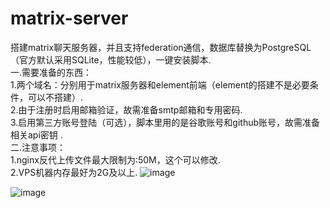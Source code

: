 # matrix-server
搭建matrix聊天服务器，并且支持federation通信，数据库替换为PostgreSQL（官方默认采用SQLite，性能较低），一键安装脚本.                                                                             
一.需要准备的东西：                                                                                                                             
1.两个域名：分别用于matrix服务器和element前端（element的搭建不是必要条件，可以不搭建）.                                                                                                   
2.由于注册时启用邮箱验证，故需准备smtp邮箱和专用密码.                                                                                             
3.启用第三方账号登陆（可选），脚本里用的是谷歌账号和github账号，故需准备相关api密钥  .                                                               
二.注意事项：                                                                                                                                  
1.nginx反代上传文件最大限制为:50M，这个可以修改.                                                                                             
2.VPS机器内存最好为2G及以上.
![image](https://github.com/user-attachments/assets/0ca3f312-5102-4752-8cd1-cbf91497298f)

![image](https://github.com/user-attachments/assets/552b0c8f-8840-4ad9-bb73-234185bfe57f)


